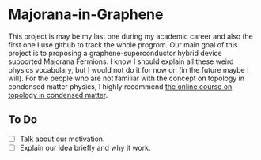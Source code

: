 # Majorana-in-Graphene
This project is may be my last one during my academic career and also the first one I use github to track the whole progrom. 
Our main goal of this project is to proposing a graphene-superconductor hybrid device supported Majorana Fermions. I know I should explain all these weird physics vocabulary, but I would not do it for now on (in the future maybe I will). For the people who are not familiar with the concept on topology in condensed matter physics, I highly recommend [the online course on topology in condensed matter](https://topocondmat.org/index.html).
## To Do
- [ ] Talk about our motivation.
- [ ] Explain our idea briefly and why it work.
